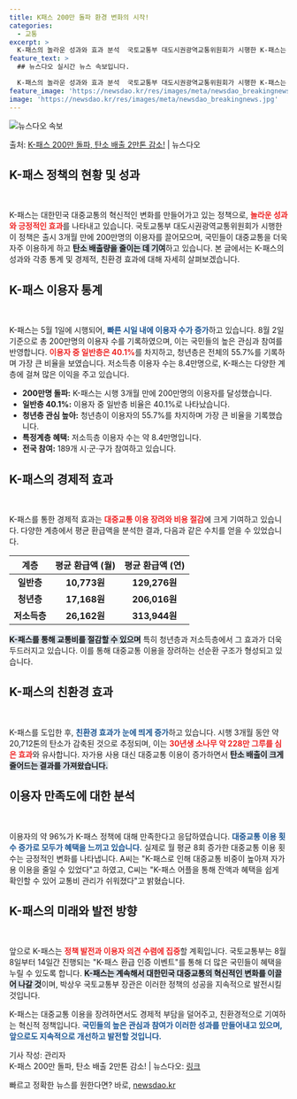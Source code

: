 ```yaml
---
title: K패스 200만 돌파 환경 변화의 시작!
categories:
  - 교통
excerpt: >
  K-패스의 놀라운 성과와 효과 분석  국토교통부 대도시권광역교통위원회가 시행한 K-패스는 출시 3개월 만에 …
feature_text: >
  ## 뉴스다오 실시간 뉴스 속보입니다.

  K-패스의 놀라운 성과와 효과 분석  국토교통부 대도시권광역교통위원회가 시행한 K-패스는 출시 3개월 만에 …
feature_image: 'https://newsdao.kr/res/images/meta/newsdao_breakingnews.jpg'
image: 'https://newsdao.kr/res/images/meta/newsdao_breakingnews.jpg'
---
```


![뉴스다오 속보](https://newsdao.kr/res/images/meta/newsdao_breakingnews.jpg)

<p>출처: <a href="https://newsdao.kr/5183" rel="dofollow">K-패스 200만 돌파, 탄소 배출 2만톤 감소!</a> | 뉴스다오</p>

<h2 data-ke-size="size26">K-패스 정책의 현황 및 성과</h2>

<p data-ke-size="size16">&nbsp;</p>

K-패스는 대한민국 대중교통의 혁신적인 변화를 만들어가고 있는 정책으로, <b><span style="color: #ee2323;">놀라운 성과와 긍정적인 효과</span></b>를 나타내고 있습니다. 국토교통부 대도시권광역교통위원회가 시행한 이 정책은 출시 3개월 만에 200만명의 이용자를 끌어모으며, 국민들이 대중교통을 더욱 자주 이용하게 하고 <b><span style="background-color: #21538527;">탄소 배출량을 줄이는 데 기여</span></b>하고 있습니다. 본 글에서는 K-패스의 성과와 각종 통계 및 경제적, 친환경 효과에 대해 자세히 살펴보겠습니다.

<h2 data-ke-size="size26">K-패스 이용자 통계</h2>

<p data-ke-size="size16">&nbsp;</p>

K-패스는 5월 1일에 시행되어, <b><span style="color: #1a5490;">빠른 시일 내에 이용자 수가 증가</span></b>하고 있습니다. 8월 2일 기준으로 총 200만명의 이용자 수를 기록하였으며, 이는 국민들의 높은 관심과 참여를 반영합니다. <b><span style="color: #ee2323;">이용자 중 일반층은 40.1%</span></b>를 차지하고, 청년층은 전체의 55.7%를 기록하며 가장 큰 비율을 보였습니다. 저소득층 이용자 수는 8.4만명으로, K-패스는 다양한 계층에 걸쳐 많은 이익을 주고 있습니다.

<ul>
    <li><b>200만명 돌파:</b> K-패스는 시행 3개월 만에 200만명의 이용자를 달성했습니다.</li>
    <li><b>일반층 40.1%:</b> 이용자 중 일반층 비율은 40.1%로 나타났습니다.</li>
    <li><b>청년층 관심 높아:</b> 청년층이 이용자의 55.7%를 차지하며 가장 큰 비율을 기록했습니다.</li>
    <li><b>특정계층 혜택:</b> 저소득층 이용자 수는 약 8.4만명입니다.</li>
    <li><b>전국 참여:</b> 189개 시·군·구가 참여하고 있습니다.</li>
</ul>

<h2 data-ke-size="size26">K-패스의 경제적 효과</h2>

<p data-ke-size="size16">&nbsp;</p>

K-패스를 통한 경제적 효과는 <b><span style="color: #ee2323;">대중교통 이용 장려와 비용 절감</span></b>에 크게 기여하고 있습니다. 다양한 계층에서 평균 환급액을 분석한 결과, 다음과 같은 수치를 얻을 수 있었습니다.

<table style="width: 100%;">
    <thead>
        <tr>
            <th><b>계층</b></th>
            <th><b>평균 환급액 (월)</b></th>
            <th><b>평균 환급액 (연)</b></th>
        </tr>
    </thead>
    <tbody>
        <tr>
            <td style="text-align: center; height: 17px;"><b>일반층</b></td>
            <td style="text-align: center; height: 17px;"><b>10,773원</b></td>
            <td style="text-align: center; height: 17px;"><b>129,276원</b></td>
        </tr>
        <tr>
            <td style="text-align: center; height: 17px;"><b>청년층</b></td>
            <td style="text-align: center; height: 17px;"><b>17,168원</b></td>
            <td style="text-align: center; height: 17px;"><b>206,016원</b></td>
        </tr>
        <tr>
            <td style="text-align: center; height: 17px;"><b>저소득층</b></td>
            <td style="text-align: center; height: 17px;"><b>26,162원</b></td>
            <td style="text-align: center; height: 17px;"><b>313,944원</b></td>
        </tr>
    </tbody>
</table>

<b><span style="background-color: #21538527;">K-패스를 통해 교통비를 절감할 수 있으며</span></b> 특히 청년층과 저소득층에서 그 효과가 더욱 두드러지고 있습니다. 이를 통해 대중교통 이용을 장려하는 선순환 구조가 형성되고 있습니다.

<h2 data-ke-size="size26">K-패스의 친환경 효과</h2>

<p data-ke-size="size16">&nbsp;</p>

K-패스를 도입한 후, <b><span style="color: #1a5490;">친환경 효과가 눈에 띄게 증가</span></b>하고 있습니다. 시행 3개월 동안 약 20,712톤의 탄소가 감축된 것으로 추정되며, 이는 <b><span style="color: #ee2323;">30년생 소나무 약 228만 그루를 심은 효과</span></b>와 유사합니다. 자가용 사용 대신 대중교통 이용이 증가하면서 <b><span style="background-color: #21538527;">탄소 배출이 크게 줄어드는 결과를 가져왔습니다.</span></b>

<h2 data-ke-size="size26">이용자 만족도에 대한 분석</h2>

<p data-ke-size="size16">&nbsp;</p>

이용자의 약 96%가 K-패스 정책에 대해 만족한다고 응답하였습니다. <b><span style="color: #1a5490;">대중교통 이용 횟수 증가로 모두가 혜택을 느끼고 있습니다.</span></b> 실제로 월 평균 8회 증가한 대중교통 이용 횟수는 긍정적인 변화를 나타냅니다. A씨는 "K-패스로 인해 대중교통 비중이 높아져 자가용 이용을 줄일 수 있었다"고 하였고, C씨는 "K-패스 어플을 통해 잔액과 혜택을 쉽게 확인할 수 있어 교통비 관리가 쉬워졌다"고 밝혔습니다.

<h2 data-ke-size="size26">K-패스의 미래와 발전 방향</h2>

<p data-ke-size="size16">&nbsp;</p>

앞으로 K-패스는 <b><span style="color: #ee2323;">정책 발전과 이용자 의견 수렴에 집중</span></b>할 계획입니다. 국토교통부는 8월 8일부터 14일간 진행되는 "K-패스 환급 인증 이벤트"를 통해 더 많은 국민들이 혜택을 누릴 수 있도록 합니다. <b><span style="background-color: #21538527;">K-패스는 계속해서 대한민국 대중교통의 혁신적인 변화를 이끌어 나갈 것</span></b>이며, 박상우 국토교통부 장관은 이러한 정책의 성공을 지속적으로 발전시킬 것입니다.

K-패스는 대중교통 이용을 장려하면서도 경제적 부담을 덜어주고, 친환경적으로 기여하는 혁신적 정책입니다. <b><span style="color: #1a5490;">국민들의 높은 관심과 참여가 이러한 성과를 만들어내고 있으며, 앞으로도 지속적으로 개선하고 발전할 것입니다.</span></b>

기사 작성: 관리자<br>
K-패스 200만 돌파, 탄소 배출 2만톤 감소! | 뉴스다오: <a href="https://newsdao.kr/5183">링크</a> 

빠르고 정확한 뉴스를 원한다면? 바로, <a href="https://newsdao.kr" rel="dofollow">newsdao.kr</a>


